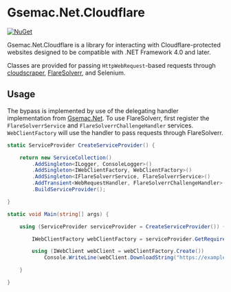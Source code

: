 # Gsemac.Net.Cloudflare
[![NuGet](https://img.shields.io/nuget/v/Gsemac.Net.Cloudflare.svg)](https://www.nuget.org/packages/Gsemac.Net.Cloudflare/) 

Gsemac.Net.Cloudflare is a library for interacting with Cloudflare-protected websites designed to be compatible with .NET Framework 4.0 and later.

Classes are provided for passing `HttpWebRequest`-based requests through [cloudscraper](https://github.com/VeNoMouS/cloudscraper), [FlareSolverr](https://github.com/FlareSolverr/FlareSolverr), and Selenium.

## Usage

The bypass is implemented by use of the delegating handler implementation from [Gsemac.Net](https://github.com/gsemac/Gsemac.Common). To use FlareSolverr, first register the `FlareSolverrService` and `FlareSolverrChallengeHandler` services. `WebClientFactory` will use the handler to pass requests through FlareSolverr.

```csharp
static ServiceProvider CreateServiceProvider() {

    return new ServiceCollection()
        .AddSingleton<ILogger, ConsoleLogger>()
        .AddSingleton<IWebClientFactory, WebClientFactory>()
        .AddSingleton<IFlareSolverrService, FlareSolverrService>()
        .AddTransient<WebRequestHandler, FlareSolverrChallengeHandler>()
        .BuildServiceProvider();

}

static void Main(string[] args) {

    using (ServiceProvider serviceProvider = CreateServiceProvider()) {

        IWebClientFactory webClientFactory = serviceProvider.GetRequiredService<IWebClientFactory>();

        using (IWebClient webClient = webClientFactory.Create()) 
            Console.WriteLine(webClient.DownloadString("https://example.com/"));

    }

}
```